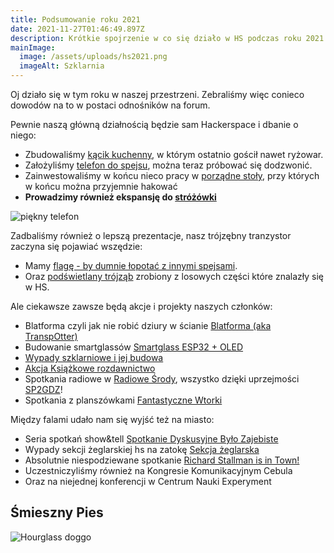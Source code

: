 ```yaml
---
title: Podsumowanie roku 2021
date: 2021-11-27T01:46:49.897Z
description: Krótkie spojrzenie w co się działo w HS podczas roku 2021
mainImage:
  image: /assets/uploads/hs2021.png
  imageAlt: Szklarnia
---
```

Oj działo się w tym roku w naszej przestrzeni. Zebraliśmy więc conieco dowodów na to w postaci odnośników na forum.

<!--more-->

Pewnie naszą główną działnością będzie sam Hackerspace i dbanie o niego:

* Zbudowaliśmy [kącik kuchenny](https://forum.hsp.sh/t/kacik-kuchenny/271), w którym ostatnio gościł nawet ryżowar.
* Założyliśmy [telefon do spejsu](https://forum.hsp.sh/t/telefon-do-spejsu/329), można teraz próbować się dodzwonić.
* Zainwestowaliśmy w końcu nieco pracy w [porządne stoły](https://forum.hsp.sh/t/potezne-stoly-juz-w-spejsie/199), przy których w końcu można przyjemnie hakować
* **Prowadzimy również ekspansję do [stróżówki](https://forum.hsp.sh/t/strozowka/516)**

![piękny telefon](/assets/uploads/phone.jpg)

Zadbaliśmy również o lepszą prezentacje, nasz trójzębny tranzystor zaczyna się pojawiać wszędzie:

* Mamy [flagę - by dumnie łopotać z innymi spejsami](https://forum.hsp.sh/t/flagi-by-dumnie-lopotac-z-innymi-spejsami/253).
* Oraz [podświetlany trójząb](https://forum.hsp.sh/t/podswietlany-trojzab/461) zrobiony z losowych części które znalazły się w HS.

Ale ciekawsze zawsze będą akcje i projekty naszych członków:

* Blatforma czyli jak nie robić dziury w ścianie [Blatforma (aka TranspOtter)](https://forum.hsp.sh/t/blatforma-aka-transpotter/235)
* Budowanie smartglassów [Smartglass ESP32 + OLED](https://forum.hsp.sh/t/smartglass-esp32-oled/401)
* [Wypady szklarniowe i jej budowa](https://forum.hsp.sh/t/szklarnie-spejsowe/179)
* [Akcja Książkowe rozdawnictwo](https://forum.hsp.sh/t/akcja-ksiazki-hsp/425)
* Spotkania radiowe w [Radiowe Środy](https://forum.hsp.sh/t/radiowa-sroda/359), wszystko dzięki uprzejmości [SP2GDZ](https://www.facebook.com/sp2gdz)!
* Spotkania z planszówkami [Fantastyczne Wtorki](https://forum.hsp.sh/t/fantastyczne-wtorki/413)

Między falami udało nam się wyjść też na miasto: 

* Seria spotkań show&tell [Spotkanie Dyskusyjne Było Zajebiste](https://forum.hsp.sh/t/spotkanie-dyskusyjne-bylo-zajebiste/472)
* Wypady sekcji żeglarskiej hs na zatokę [Sekcja żeglarska](https://forum.hsp.sh/t/sekcja-zeglarska/189)
* Absolutnie niespodziewane spotkanie [Richard Stallman is in Town!](https://forum.hsp.sh/t/richard-stallman-is-in-town/449)
* Uczestniczyliśmy również na Kongresie Komunikacyjnym Cebula
* Oraz na niejednej konferencji w Centrum Nauki Experyment

## Śmieszny Pies

![Hourglass doggo](/assets/uploads/hourglass-dog-ena.gif)